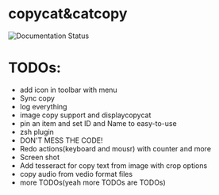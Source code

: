# copycat&catcopy

![Documentation Status](https://readthedocs.org/projects/copycatdoc/badge)
# TODOs:
- add icon in toolbar with menu
- Sync copy
- log everything
- image copy support and displaycopycat
- pin an item and set ID and Name to easy-to-use
- zsh plugin
- DON'T MESS THE CODE!
- Redo actions(keyboard and mousr) with counter and more
- Screen shot
- Add tesseract for copy text from image with crop options
- copy audio from vedio format files
- more TODOs(yeah more TODOs are TODOs)
